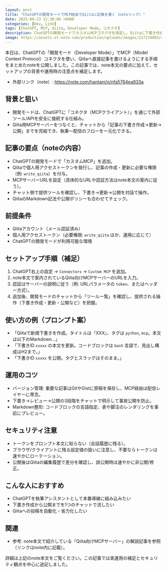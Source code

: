 ```yaml
---
layout: post
title: "ChatGPTの開発モードでMCP経由でQiitaに記事を書く（noteリンク）"
date: 2025-09-23 12:30:00 +0900
categories: [Dev, Link]
tags: [ChatGPT, MCP, Qiita, Developer Mode, コネクタ]
description: ChatGPTの開発モードでカスタムMCPコネクタを設定し、Qiitaに下書き作成〜公開まで行う実手順・注意点をまとめたnote記事の紹介と補足解説。
image: https://assets.st-note.com/production/uploads/images/217274083/rectangle_large_type_2_d48a065977d8f3315f906c8e372ca57c.png?fit=bounds&quality=85&width=1280
---
```


本日は、ChatGPTの「開発モード（Developer Mode）」でMCP（Model Context Protocol）コネクタを使い、Qiitaへ直接記事を書けるようにする手順をまとめたnoteを公開しました。この記事では、note本文の要点に加えて、セットアップの背景や運用時の注意点を補足します。

- 外部リンク（note）: https://note.com/hantani/n/nfa5764ea933a
## 背景と狙い

- 開発モードは、ChatGPTに「コネクタ（MCPクライアント）」を通じて外部ツール/APIを安全に接続する仕組み。
- Qiita用MCPサーバーをつなぐと、チャットから「記事の下書き作成→更新→公開」までを完結でき、執筆〜配信のフローを一元化できる。

## 記事の要点（noteの内容）

- ChatGPTの開発モードで「カスタムMCP」を追加。
- Qiitaで個人用アクセストークンを発行し、記事の作成・更新に必要な権限（例: `write_qiita`）を付与。
- MCPサーバーURLを設定（具体的なURLや認証方法はnote本文の案内に従う）。
- チャット側で提供ツールを確認し、下書き→更新→公開を対話で操作。
- QiitaのMarkdown記法や公開ポリシーも合わせてチェック。

## 前提条件

- Qiitaアカウント（メール認証済み）
- 個人用アクセストークン（必要権限: `write_qiita` ほか、運用に応じて）
- ChatGPTの開発モードが利用可能な環境

## セットアップ手順（補足）

1. ChatGPT右上の設定 → `Connectors` → `Custom MCP` を追加。
2. note本文で案内されているQiita向けMCPサーバーのURLを入力。
3. 認証はサーバーの説明に従う（例: URLパラメータの `token`、またはヘッダー方式）。
4. 追加後、開発モードのチャットから「ツール一覧」を確認し、提供される操作（下書き作成・更新・公開など）を把握。

## 使い方の例（プロンプト案）

- 「Qiitaで新規下書きを作成。タイトルは『XXX』、タグは `python`, `mcp`。本文は以下のMarkdown…」
- 「下書きID `xxxxx` の本文を更新。コードブロックは `bash` 言語で、見出し構成はH2まで。」
- 「下書きID `xxxxx` を公開。タグとスラッグはそのまま。」

## 運用のコツ

- バージョン管理: 重要な記事はGitやGistに原稿を保存し、MCP経由は配信レイヤーに専念。
- 下書き→レビュー→公開の3段階をチャットで明示して事故公開を防止。
- Markdown整形: コードブロックの言語指定、表や脚注のレンダリングを事前にプレビュー。

## セキュリティ注意

- トークンをプロンプト本文に貼らない（会話履歴に残る）。
- ブラウザ/クライアントに残る設定値の扱いに注意し、不要ならトークンは速やかにローテーション。
- 公開後はQiitaの編集履歴で差分を確認し、誤公開時は速やかに非公開/修正。

## こんな人におすすめ

- ChatGPTを執筆アシスタントとして本番導線に組み込みたい
- 下書き作成から公開までを1つのチャットで流したい
- Qiitaへの投稿を自動化・省力化したい

## 関連

- 参考: note本文で紹介している「Qiita向けMCPサーバー」の解説記事を参照（リンクはnote内に記載）。

詳細は上記のnote本文をご覧ください。この記事では実運用の補足とセキュリティ観点を中心に追記しました。
